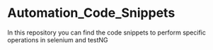 # Automation_Code_Snippets
In this repository you can find the code snippets to perform specific operations in selenium and testNG

